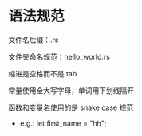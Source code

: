 # 语法规范

文件名后缀：.rs

文件夹命名规范：hello_world.rs

缩进是空格而不是 tab

常量使用全大写字母，单词用下划线隔开

函数和变量名使用的是 snake case 规范

- e.g.: let first_name = "hh";
